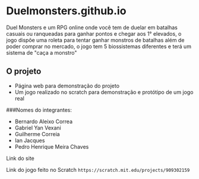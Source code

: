 # Duelmonsters.github.io

Duel Monsters e um RPG online onde você tem de duelar em batalhas casuais ou ranqueadas para ganhar pontos e 
chegar aos 1° elevados, o jogo dispõe uma roleta para tentar ganhar monstros de batalhas além de poder comprar no mercado, 
o jogo tem 5 biossistemas diferentes e terá um sistema de "caça a monstro" 

## O projeto
- Página web para demonstração do projeto
- Um jogo realizado no scratch para demonstração e protótipo de um jogo real
  
###Nomes do integrantes:
- Bernardo Aleixo Correa
- Gabriel Yan Vexani
- Guilherme Correia
- Ian Jacques
- Pedro Henrique Meira Chaves


 Link do site

 Link do jogo feito no Scratch
```https://scratch.mit.edu/projects/909302159```
